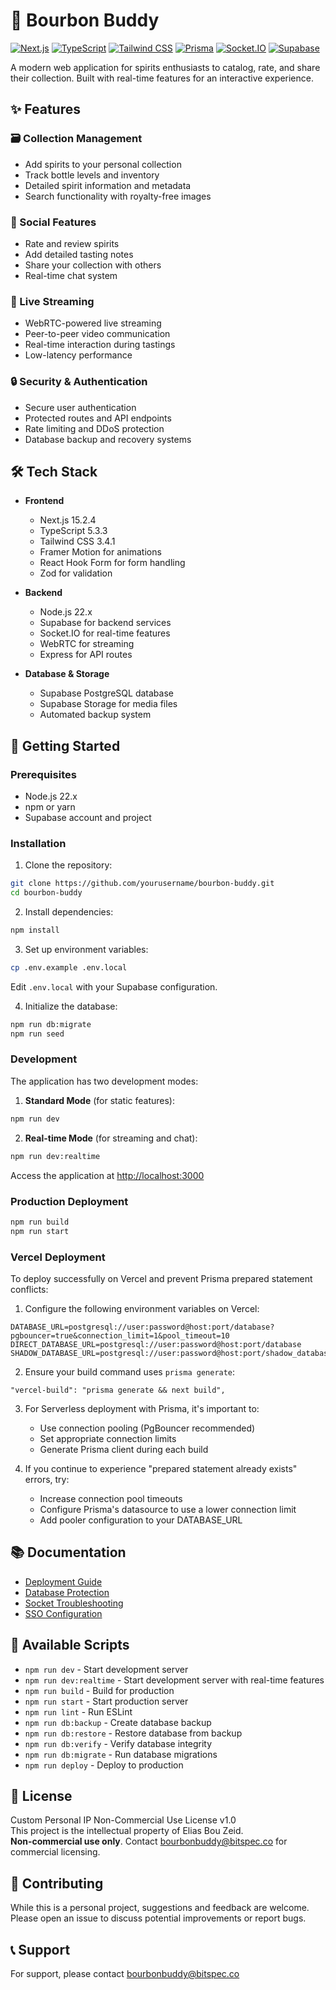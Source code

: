 # 🥃 Bourbon Buddy

[![Next.js](https://img.shields.io/badge/Next.js-15.2.4-black?style=flat&logo=next.js)](https://nextjs.org/)
[![TypeScript](https://img.shields.io/badge/TypeScript-5.3.3-blue?style=flat&logo=typescript)](https://www.typescriptlang.org/)
[![Tailwind CSS](https://img.shields.io/badge/Tailwind_CSS-3.4.1-38B2AC?style=flat&logo=tailwind-css)](https://tailwindcss.com/)
[![Prisma](https://img.shields.io/badge/Prisma-6.5.0-2D3748?style=flat&logo=prisma)](https://www.prisma.io/)
[![Socket.IO](https://img.shields.io/badge/Socket.IO-4.8.1-010101?style=flat&logo=socket.io)](https://socket.io/)
[![Supabase](https://img.shields.io/badge/Supabase-2.49.4-181818?style=flat&logo=supabase)](https://supabase.com/)

A modern web application for spirits enthusiasts to catalog, rate, and share their collection. Built with real-time features for an interactive experience.

## ✨ Features

### 🗃️ Collection Management
- Add spirits to your personal collection
- Track bottle levels and inventory
- Detailed spirit information and metadata
- Search functionality with royalty-free images

### 👥 Social Features
- Rate and review spirits
- Add detailed tasting notes
- Share your collection with others
- Real-time chat system

### 🎥 Live Streaming
- WebRTC-powered live streaming
- Peer-to-peer video communication
- Real-time interaction during tastings
- Low-latency performance

### 🔒 Security & Authentication
- Secure user authentication
- Protected routes and API endpoints
- Rate limiting and DDoS protection
- Database backup and recovery systems

## 🛠️ Tech Stack

- **Frontend**
  - Next.js 15.2.4
  - TypeScript 5.3.3
  - Tailwind CSS 3.4.1
  - Framer Motion for animations
  - React Hook Form for form handling
  - Zod for validation

- **Backend**
  - Node.js 22.x
  - Supabase for backend services
  - Socket.IO for real-time features
  - WebRTC for streaming
  - Express for API routes

- **Database & Storage**
  - Supabase PostgreSQL database
  - Supabase Storage for media files
  - Automated backup system

## 🚀 Getting Started

### Prerequisites
- Node.js 22.x
- npm or yarn
- Supabase account and project

### Installation

1. Clone the repository:
```bash
git clone https://github.com/yourusername/bourbon-buddy.git
cd bourbon-buddy
```

2. Install dependencies:
```bash
npm install
```

3. Set up environment variables:
```bash
cp .env.example .env.local
```
Edit `.env.local` with your Supabase configuration.

4. Initialize the database:
```bash
npm run db:migrate
npm run seed
```

### Development

The application has two development modes:

1. **Standard Mode** (for static features):
```bash
npm run dev
```

2. **Real-time Mode** (for streaming and chat):
```bash
npm run dev:realtime
```

Access the application at [http://localhost:3000](http://localhost:3000)

### Production Deployment

```bash
npm run build
npm run start
```

### Vercel Deployment

To deploy successfully on Vercel and prevent Prisma prepared statement conflicts:

1. Configure the following environment variables on Vercel:

```
DATABASE_URL=postgresql://user:password@host:port/database?pgbouncer=true&connection_limit=1&pool_timeout=10
DIRECT_DATABASE_URL=postgresql://user:password@host:port/database
SHADOW_DATABASE_URL=postgresql://user:password@host:port/shadow_database
```

2. Ensure your build command uses `prisma generate`:

```
"vercel-build": "prisma generate && next build",
```

3. For Serverless deployment with Prisma, it's important to:
   - Use connection pooling (PgBouncer recommended)
   - Set appropriate connection limits
   - Generate Prisma client during each build
   
4. If you continue to experience "prepared statement already exists" errors, try:
   - Increase connection pool timeouts
   - Configure Prisma's datasource to use a lower connection limit
   - Add pooler configuration to your DATABASE_URL

## 📚 Documentation

- [Deployment Guide](DEPLOYMENT.md)
- [Database Protection](DATABASE-PROTECTION.md)
- [Socket Troubleshooting](SOCKET-TROUBLESHOOTING.md)
- [SSO Configuration](README-SSO.md)

## 🔧 Available Scripts

- `npm run dev` - Start development server
- `npm run dev:realtime` - Start development server with real-time features
- `npm run build` - Build for production
- `npm run start` - Start production server
- `npm run lint` - Run ESLint
- `npm run db:backup` - Create database backup
- `npm run db:restore` - Restore database from backup
- `npm run db:verify` - Verify database integrity
- `npm run db:migrate` - Run database migrations
- `npm run deploy` - Deploy to production

## 📜 License

Custom Personal IP Non-Commercial Use License v1.0  
This project is the intellectual property of Elias Bou Zeid.  
**Non-commercial use only**. Contact bourbonbuddy@bitspec.co for commercial licensing.

## 🤝 Contributing

While this is a personal project, suggestions and feedback are welcome. Please open an issue to discuss potential improvements or report bugs.

## 📞 Support

For support, please contact bourbonbuddy@bitspec.co
